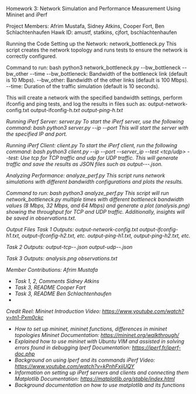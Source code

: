 Homework 3: Network Simulation and Performance Measurement Using Mininet and iPerf

Project Members: Afrim Mustafa, Sidney Atkins, Cooper Fort, Ben Schlachtenhaufen
Hawk ID: amustf, statkins, cjfort, bschlachtenhaufen

Running the Code
Setting up the Network: network_bottleneck.py
This script creates the network topology and runs tests to ensure the network is correctly configured.

Command to run:
bash
python3 network_bottleneck.py --bw_bottleneck <value> --bw_other <value> --time <value>
--bw_bottleneck: Bandwidth of the bottleneck link (default is 10 Mbps).
--bw_other: Bandwidth of the other links (default is 100 Mbps).
--time: Duration of the traffic simulation (default is 10 seconds).

This will create a network with the specified bandwidth settings, perform ifconfig and ping tests, and log the results in files such as:
output-network-config.txt
output-ifconfig-h<i>.txt
output-ping-h<i>.txt

Running iPerf Server: server.py
To start the iPerf server, use the following command:
bash
python3 server.py --ip <server-ip> --port <server-port>
This will start the server with the specified IP and port.

Running iPerf Client: client.py
To start the iPerf client, run the following command:
bash
python3 client.py --ip <client-ip> --port <client-port> --server_ip <server-ip> --test <tcp/udp>
--test: Use tcp for TCP traffic and udp for UDP traffic.
This will generate traffic and save the results as JSON files such as output-<test>-<bottleneck>-<other>.json.

Analyzing Performance: analyze_perf.py
This script runs network simulations with different bandwidth configurations and plots the results.

Command to run:
bash
python3 analyze_perf.py
This script will run network_bottleneck.py multiple times with different bottleneck bandwidth values (8 Mbps, 32 Mbps, and 64 Mbps) and generate a plot (analysis.png) showing the throughput for TCP and UDP traffic. Additionally, insights will be saved in observations.txt.

Output Files
Task 1 Outputs:
output-network-config.txt
output-ifconfig-h1.txt, output-ifconfig-h2.txt, etc.
output-ping-h1.txt, output-ping-h2.txt, etc.

Task 2 Outputs:
output-tcp-<bottleneck>-<other>.json
output-udp-<bottleneck>-<other>.json

Task 3 Outputs:
analysis.png
observations.txt

Member Contributions:
Afrim Mustafa

- Task 1, 2, Comments
  Sidney Atkins
- Task 3, README
  Cooper Fart
- Task 3, README
  Ben Schlachtenhaufen
-

Credit Reel:
Mininet Introduction Video: https://www.youtube.com/watch?v=tn1-Pxm0ckc

- How to set up mininet, mininet functions, differences in mininet topologies
  Mininet Documentation: https://mininet.org/walkthrough/
- Explained how to use mininet with Ubuntu VIM and assisted in solving errors found in debugging
  Iperf Documentation: https://iperf.fr/iperf-doc.php
- Background on using Iperf and its commands
  iPerf Video: https://www.youtube.com/watch?v=kPnhFxiiUQY
- Information on setting up iPerf servers and clients and connecting them
  Matplotlib Documentation: https://matplotlib.org/stable/index.html
- Background documentation on how to use matplotlib and its functions